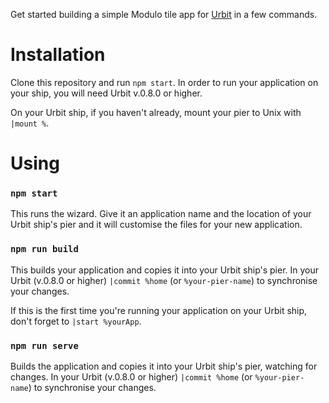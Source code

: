 Get started building a simple Modulo tile app for [Urbit](http://urbit.org) in a few commands.

# Installation

Clone this repository and run `npm start`. In order to run your application on your ship, you will need Urbit v.0.8.0 or higher.

On your Urbit ship, if you haven't already, mount your pier to Unix with `|mount %`.

# Using

### `npm start`

This runs the wizard. Give it an application name and the location of your Urbit ship's pier and it will customise the files for your new application.

### `npm run build`

This builds your application and copies it into your Urbit ship's pier. In your Urbit (v.0.8.0 or higher) `|commit %home` (or `%your-pier-name`) to synchronise your changes.

If this is the first time you're running your application on your Urbit ship, don't forget to `|start %yourApp`.

### `npm run serve`

Builds the application and copies it into your Urbit ship's pier, watching for changes. In your Urbit (v.0.8.0 or higher) `|commit %home` (or `%your-pier-name`) to synchronise your changes.
